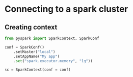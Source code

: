 # Connecting to a spark cluster

## Creating context

```python
from pyspark import SparkContext, SparkConf

conf = SparkConf()
    .setMaster("local")
    .setAppName("My app")
    .set("spark.executor.memory", "1g"))

sc = SparkContext(conf = conf)
```

